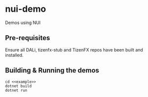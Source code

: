 # nui-demo
Demos using NUI

## Pre-requisites
Ensure all DALi, tizenfx-stub and TizenFX repos have been built and installed.

## Building & Running the demos
```
cd <<example>>
dotnet build
dotnet run
```
